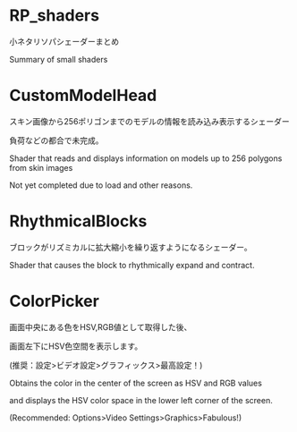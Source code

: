 # RP_shaders
小ネタリソパシェーダーまとめ

Summary of small shaders

# CustomModelHead
スキン画像から256ポリゴンまでのモデルの情報を読み込み表示するシェーダー

負荷などの都合で未完成。

Shader that reads and displays information on models up to 256 polygons from skin images

Not yet completed due to load and other reasons.

# RhythmicalBlocks
ブロックがリズミカルに拡大縮小を繰り返すようになるシェーダー。

Shader that causes the block to rhythmically expand and contract.

# ColorPicker
画面中央にある色をHSV,RGB値として取得した後、

画面左下にHSV色空間を表示します。

(推奨：設定>ビデオ設定>グラフィックス>最高設定！)

Obtains the color in the center of the screen as HSV and RGB values

and displays the HSV color space in the lower left corner of the screen.

(Recommended: Options>Video Settings>Graphics>Fabulous!)
